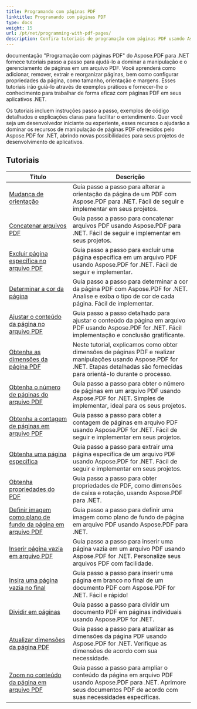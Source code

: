 ```yaml
---
title: Programando com páginas PDF
linktitle: Programando com páginas PDF
type: docs
weight: 15
url: /pt/net/programming-with-pdf-pages/
description: Confira tutoriais de programação com páginas PDF usando Aspose.PDF for .NET. Aprenda como manipular e personalizar as páginas dos arquivos PDF.
---
```

documentação "Programação com páginas PDF" do Aspose.PDF para .NET fornece tutoriais passo a passo para ajudá-lo a dominar a manipulação e o gerenciamento de páginas em um arquivo PDF. Você aprenderá como adicionar, remover, extrair e reorganizar páginas, bem como configurar propriedades da página, como tamanho, orientação e margens. Esses tutoriais irão guiá-lo através de exemplos práticos e fornecer-lhe o conhecimento para trabalhar de forma eficaz com páginas PDF em seus aplicativos .NET.

Os tutoriais incluem instruções passo a passo, exemplos de código detalhados e explicações claras para facilitar o entendimento. Quer você seja um desenvolvedor iniciante ou experiente, esses recursos o ajudarão a dominar os recursos de manipulação de páginas PDF oferecidos pelo Aspose.PDF for .NET, abrindo novas possibilidades para seus projetos de desenvolvimento de aplicativos.

## Tutoriais
| Título | Descrição |
| --- | --- | 
| [Mudança de orientação](./change-orientation/) | Guia passo a passo para alterar a orientação da página de um PDF com Aspose.PDF para .NET. Fácil de seguir e implementar em seus projetos. |  
| [Concatenar arquivos PDF](./concatenate-pdf-files/) | Guia passo a passo para concatenar arquivos PDF usando Aspose.PDF para .NET. Fácil de seguir e implementar em seus projetos. |  
| [Excluir página específica no arquivo PDF](./delete-particular-page/) | Guia passo a passo para excluir uma página específica em um arquivo PDF usando Aspose.PDF for .NET. Fácil de seguir e implementar. |  
| [Determinar a cor da página](./determine-page-color/) | Guia passo a passo para determinar a cor da página PDF com Aspose.PDF for .NET. Analise e exiba o tipo de cor de cada página. Fácil de implementar. |  
| [Ajustar o conteúdo da página no arquivo PDF](./fit-page-contents/) | Guia passo a passo detalhado para ajustar o conteúdo da página em arquivo PDF usando Aspose.PDF for .NET. Fácil implementação e conclusão gratificante. |  
| [Obtenha as dimensões da página PDF](./get-dimensions/) | Neste tutorial, explicamos como obter dimensões de páginas PDF e realizar manipulações usando Aspose.PDF for .NET. Etapas detalhadas são fornecidas para orientá-lo durante o processo. |  
| [Obtenha o número de páginas do arquivo PDF](./get-number-of-pages/) | Guia passo a passo para obter o número de páginas em um arquivo PDF usando Aspose.PDF for .NET. Simples de implementar, ideal para os seus projetos. |  
| [Obtenha a contagem de páginas em arquivo PDF](./get-page-count/) | Guia passo a passo para obter a contagem de páginas em arquivo PDF usando Aspose.PDF for .NET. Fácil de seguir e implementar em seus projetos. |  
| [Obtenha uma página específica](./get-particular-page/) | Guia passo a passo para extrair uma página específica de um arquivo PDF usando Aspose.PDF for .NET. Fácil de seguir e implementar em seus projetos. |  
| [Obtenha propriedades do PDF](./get-properties/) | Guia passo a passo para obter propriedades de PDF, como dimensões de caixa e rotação, usando Aspose.PDF para .NET. |  
| [Definir imagem como plano de fundo da página em arquivo PDF](./image-as-background/) | Guia passo a passo para definir uma imagem como plano de fundo de página em arquivo PDF usando Aspose.PDF para .NET. |  
| [Inserir página vazia em arquivo PDF](./insert-empty-page/) | Guia passo a passo para inserir uma página vazia em um arquivo PDF usando Aspose.PDF for .NET. Personalize seus arquivos PDF com facilidade. |  
| [Insira uma página vazia no final](./insert-empty-page-at-end/) | Guia passo a passo para inserir uma página em branco no final de um documento PDF com Aspose.PDF for .NET. Fácil e rápido! |  
| [Dividir em páginas](./split-to-pages/) | Guia passo a passo para dividir um documento PDF em páginas individuais usando Aspose.PDF for .NET. |  
| [Atualizar dimensões da página PDF](./update-dimensions/) | Guia passo a passo para atualizar as dimensões da página PDF usando Aspose.PDF for .NET. Verifique as dimensões de acordo com sua necessidade. |  
| [Zoom no conteúdo da página em arquivo PDF](./zoom-to-page-contents/) | Guia passo a passo para ampliar o conteúdo da página em arquivo PDF usando Aspose.PDF para .NET. Aprimore seus documentos PDF de acordo com suas necessidades específicas. |  
